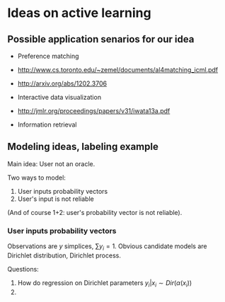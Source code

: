 # Ideas on active learning

## Possible application senarios for our idea

* Preference matching
 * http://www.cs.toronto.edu/~zemel/documents/al4matching_icml.pdf
 * http://arxiv.org/abs/1202.3706

* Interactive data visualization
 * http://jmlr.org/proceedings/papers/v31/iwata13a.pdf

* Information retrieval

## Modeling ideas, labeling example
Main idea: User not an oracle.

Two ways to model:
1. User inputs probability vectors
2. User's input is not reliable

(And of course 1+2: user's probability vector is not reliable).

### User inputs probability vectors

Observations are $y$ simplices, $\sum y_i=1$. Obvious candidate models are Dirichlet distribution,
 Dirichlet process.

Questions: 
1. How do regression on Dirichlet parameters $y_i | x_i \sim Dir(\alpha(x_i))$
2. 